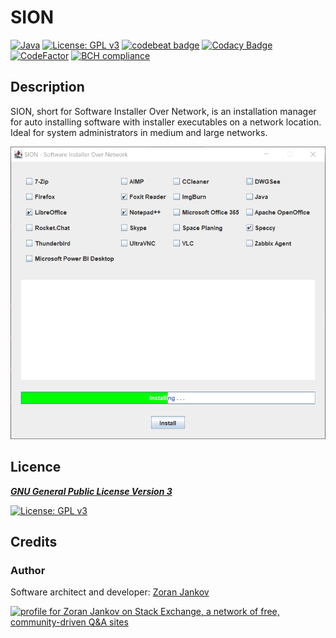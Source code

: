 # SION

[![Java](https://img.shields.io/badge/Java-14-orange)](https://docs.oracle.com/en/java/javase/14/)
[![License: GPL v3](https://img.shields.io/badge/License-GPLv3-blue.svg)](https://www.gnu.org/licenses/gpl-3.0)
[![codebeat badge](https://codebeat.co/badges/48b5e031-9ddc-40ca-b112-931aadda2bc8)](https://codebeat.co/projects/github-com-zoran-jankov-sion-main)
[![Codacy Badge](https://app.codacy.com/project/badge/Grade/640204dfe9004277be0a882e1c5fd419)](https://www.codacy.com/gh/Zoran-Jankov/SION/dashboard?utm_source=github.com&amp;utm_medium=referral&amp;utm_content=Zoran-Jankov/SION&amp;utm_campaign=Badge_Grade)
[![CodeFactor](https://www.codefactor.io/repository/github/zoran-jankov/sion/badge)](https://www.codefactor.io/repository/github/zoran-jankov/sion)
[![BCH compliance](https://bettercodehub.com/edge/badge/Zoran-Jankov/SION?branch=main)](https://bettercodehub.com/)

## Description

SION, short for Software Installer Over Network, is an installation manager for auto installing software with installer executables on a network location. Ideal for system administrators in medium and large networks.

![Application Window](https://github.com/Zoran-Jankov/SION/blob/main/src/main/resources/Pictures/Application%20Window.png)

## Licence

[***GNU General Public License Version 3***](https://www.gnu.org/licenses/gpl-3.0)

[![License: GPL v3](https://www.gnu.org/graphics/gplv3-127x51.png)](https://www.gnu.org/licenses/gpl-3.0)

## Credits

### Author

Software architect and developer:  [Zoran Jankov](https://www.linkedin.com/in/zoran-jankov-b1054b196/)

<a href="https://stackexchange.com/users/12947676/zoran-jankov"><img src="https://stackexchange.com/users/flair/12947676.png" width="208" height="58" alt="profile for Zoran Jankov on Stack Exchange, a network of free, community-driven Q&amp;A sites" title="profile for Zoran Jankov on Stack Exchange, a network of free, community-driven Q&amp;A sites" /></a>
